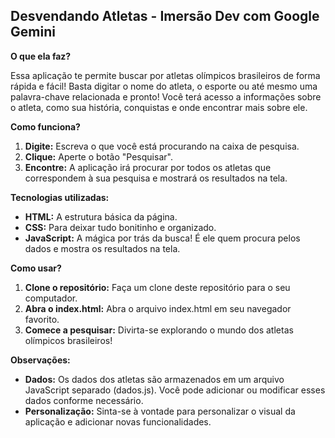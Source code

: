 ## Desvendando Atletas - Imersão Dev com Google Gemini

**O que ela faz?**

Essa aplicação te permite buscar por atletas olímpicos brasileiros de forma rápida e fácil!  Basta digitar o nome do atleta, o esporte ou até mesmo uma palavra-chave relacionada e pronto! Você terá acesso a informações sobre o atleta, como sua história, conquistas e onde encontrar mais sobre ele.

**Como funciona?**

1. **Digite:** Escreva o que você está procurando na caixa de pesquisa.
2. **Clique:** Aperte o botão "Pesquisar".
3. **Encontre:** A aplicação irá procurar por todos os atletas que correspondem à sua pesquisa e mostrará os resultados na tela.

**Tecnologias utilizadas:**

* **HTML:** A estrutura básica da página.
* **CSS:** Para deixar tudo bonitinho e organizado.
* **JavaScript:** A mágica por trás da busca! É ele quem procura pelos dados e mostra os resultados na tela.

**Como usar?**

1. **Clone o repositório:** Faça um clone deste repositório para o seu computador.
2. **Abra o index.html:** Abra o arquivo index.html em seu navegador favorito.
3. **Comece a pesquisar:** Divirta-se explorando o mundo dos atletas olímpicos brasileiros!

**Observações:**

* **Dados:** Os dados dos atletas são armazenados em um arquivo JavaScript separado (dados.js). Você pode adicionar ou modificar esses dados conforme necessário.
* **Personalização:** Sinta-se à vontade para personalizar o visual da aplicação e adicionar novas funcionalidades.


